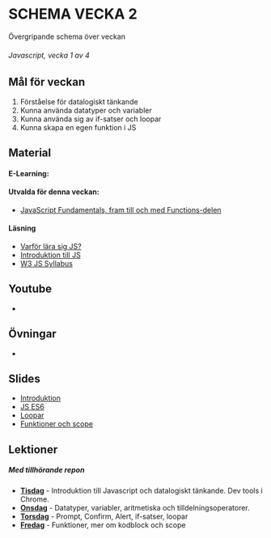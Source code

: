 # SCHEMA VECKA 2
Övergripande schema över veckan

###### Javascript, vecka 1 av 4

## Mål för veckan
1. Förståelse för datalogiskt tänkande
2. Kunna använda datatyper och variabler
3. Kunna använda sig av if-satser och loopar
4. Kunna skapa en egen funktion i JS

## Material
#### E-Learning:
#### Utvalda för denna veckan:
* [JavaScript Fundamentals, fram till och med Functions-delen](https://app.pluralsight.com/library/courses/fundamentals-javascript/table-of-contents)
#### Läsning
* [Varför lära sig JS?](https://www.simplilearn.com/reasons-to-learn-javascript-article)
* [Introduktion till JS](https://javascript.info/intro)
* [W3 JS Syllabus](https://www.w3schools.com/Js/js_syllabus.asp)

## Youtube
* 

## Övningar
* 

## Slides
* [Introduktion](https://docs.google.com/presentation/d/13CtjmEz_yLvmpvim6IAzquIqzJ87Wpfu4pNUo0jFcSc/edit#slide=id.gf97ac877ef_0_67)
* [JS ES6](https://docs.google.com/presentation/d/1om0xpdCwdhISmljJbGc0RxFfeGwxEGqj/edit#slide=id.p25)
* [Loopar](https://docs.google.com/presentation/d/18AM0Hr9qU7h6h2r-xqYCQskKg80bwpRIAlMFlh8nEbI/edit#slide=id.g5e9f58b26c_0_45)
* [Funktioner och scope](https://docs.google.com/presentation/d/1bBD6DGxziiVO0J_IU1cDEscOhXpftZpj/edit?usp=sharing&ouid=103524613727920220599&rtpof=true&sd=true)

## Lektioner
##### Med tillhörande repon
* **[Tisdag]()** - Introduktion till Javascript och datalogiskt tänkande. Dev tools i Chrome.
* **[Onsdag]()** - Datatyper, variabler, aritmetiska och tilldelningsoperatorer.
* **[Torsdag]()** - Prompt, Confirm, Alert, if-satser, loopar
* **[Fredag]()** - Funktioner, mer om kodblock och scope
